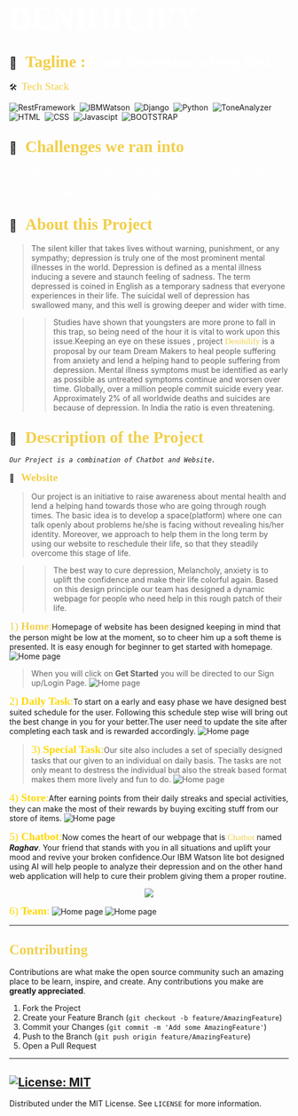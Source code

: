 # <span style="color:#fff; font-family: 'Bebas Neue'; font-size: 2em;">**DENIHILIFY** </span>

##  💼 &nbsp; <span style="color: #f2cf4a; font-family: Babas; font-size: 1.4em;">**Tagline :**</span><span style="color:#fff; font-family: 'Bebas Neue'; font-size: 1.2em;">  From Depression to Deep Rest
</span>

 🛠 &nbsp;<span style="color: #f2cf4a; font-family: Babas; font-size: 1.4em;">Tech Stack
</span>

![RestFramework](https://img.shields.io/badge/RestFramework%20-%23092E20.svg?&style=for-the-badge&logo=django&logoColor=white)&nbsp;
![IBMWatson](https://img.shields.io/badge/IBMWatson-%2320232a.svg?style=for-the-badge&logo=IBMWatson&logoColor=%2361DAFB)&nbsp;
![Django](https://img.shields.io/badge/django%20-%23092E20.svg?&style=for-the-badge&logo=django&logoColor=white)&nbsp;
![Python](https://img.shields.io/badge/python%20-%2314354C.svg?&style=for-the-badge&logo=python&logoColor=white)&nbsp;
![ToneAnalyzer](https://img.shields.io/badge/ToneAnalyzer-%2320232a.svg?style=for-the-badge&logo=IBMWatson&logoColor=%2361DAFB)&nbsp;
![HTML](https://img.shields.io/badge/html5%20-%23E34F26.svg?&style=for-the-badge&logo=html5&logoColor=white)&nbsp;
![CSS](https://img.shields.io/badge/css3%20-%231572B6.svg?&style=for-the-badge&logo=css3&logoColor=white)&nbsp;
![Javascipt](https://img.shields.io/badge/javascript%20-%23323330.svg?&style=for-the-badge&logo=javascript&logoColor=%23F7DF1E)&nbsp;
![BOOTSTRAP](https://img.shields.io/badge/Bootstrap-563D7C?style=for-the-badge&logo=bootstrap&logoColor=white)&nbsp;

##  💼 &nbsp; <span style="color: #f2cf4a; font-family: Babas; font-size: 1.4em;">**Challenges we ran into**
</span>
<span style="color:#fff; font-family: 'Bebas Neue'; font-size: 1.2em;">To integrate maximun number of possible questions in chat bot, with all the possibilites a normal human could ask .To integrate Tone analyzer with Watson Assistant was the most challenging task.
</span>

## 🔭 &nbsp; <span style="color: #f2cf4a; font-family: Babas; font-size: 1.4em;">About this Project
</span>

>The silent killer that takes lives without warning, punishment, or any sympathy; depression is truly one of the most prominent mental illnesses in the world. Depression is defined as a mental illness inducing a severe and staunch feeling of sadness. The term depressed is coined in English as a temporary sadness that everyone experiences in their life. The suicidal well of depression has swallowed many, and this well is growing deeper and wider with time. 

>>Studies have shown that youngsters are more prone to fall in this trap, so being need of the hour it is vital to work upon this issue.Keeping an eye on these issues , project <span style="color: #f2cf4a; font-family: Babas; font-size: 1.1em;">Denihilify
</span>is a proposal by our team  Dream Makers to heal people suffering from anxiety and lend a helping hand to people suffering from depression. Mental illness symptoms must be identified as early as possible as untreated symptoms continue and worsen over time. Globally, over a million people commit suicide every year. Approximately 2% of all worldwide deaths and suicides are because of depression. In India the ratio is even threatening.


## 🔭 &nbsp; <span style="color: #f2cf4a; font-family: Babas; font-size: 1.4em;">Description of the Project
</span>

_``Our Project is a combination of Chatbot and Website.``_

💼 &nbsp; <span style="color: #f2cf4a; font-family: Babas; font-size: 1.4em;">**Website**
</span>
<span style="color:#fff; font-family: 'Bebas Neue'; font-size: 1.2em;">
</span>

>Our project is an initiative to raise awareness about mental health and lend a helping hand towards those who are going through rough times. The basic idea is to develop a space(platform) where one can talk openly about problems he/she is facing without revealing his/her identity. Moreover, we approach to help them in the long term by using our website to reschedule their life, so that they steadily overcome this stage of life.

>>The best way to cure depression, Melancholy, anxiety is to uplift the confidence and make their life colorful again. Based on this design principle our team has designed a dynamic webpage for people who need help in this rough patch of their life. 

<span style="color: #f2cf4a; font-family: Babas; font-size: 1.4em;">1) **Home**:</span>Homepage of website has been designed keeping in mind that the person might be low at the moment, so to cheer him up a soft theme is presented. It is easy enough for beginner to get started with homepage. 
![Home page](./images/1.jpeg)

>When you will click on **Get Started** you will be directed to our Sign up/Login Page.
![Home page](./images/6.jpeg)

<span style="color:gold; font-family: Babas; font-size: 1.4em;">2) **Daily Task**:</span>To start on a early and easy phase we have designed best suited schedule for the user. Following this schedule step wise will bring out the best change in you for your better.The user need to update the site after completing each task and is rewarded accordingly.
![Home page](./images/3.jpeg)

><span style="color:gold; font-family: Babas; font-size: 1.4em;">3) **Special Task**:</span>Our site also includes a set of specially designed tasks that our given to an individual on daily basis. The tasks are not only meant to destress the individual but also the streak based format makes them more lively and fun to do.
![Home page](./images/3.jpeg)

<span style="color:gold; font-family: Babas; font-size: 1.4em;">4) **Store**:</span>After earning points from their daily streaks and special activities, they can make the most of their rewards by buying exciting stuff from our store of items.
![Home page](./images/4.jpeg)

<span style="color:gold; font-family: Babas; font-size: 1.4em;">5) **Chatbot**:</span>Now comes the heart of our webpage that is <span style="color: #f2cf4a; font-family: Babas; font-size: 1.1em;">Chatbot</span> named ***Raghav***. Your friend that stands with you in all situations and uplift your mood and revive your broken confidence.Our IBM Watson lite bot designed using AI will help people to analyze their depression and on the other hand web application will help to cure their problem giving them a proper routine.
<div style="display:flex; justify-content:center;"> 
<img src = "images/5.jpg"/>
</div>

<span style="color:gold; font-family: Babas; font-size: 1.4em;">6) **Team**:</span>
![Home page](./images/7.jpeg)
![Home page](./images/8.jpeg)

----
<!-- CONTRIBUTING -->

## <span style="color: #f2cf4a; font-family: Babas; font-size: 1.2em;">Contributing
</span>

Contributions are what make the open source community such an amazing place to be learn, inspire, and create. Any contributions you make are **greatly appreciated**.

1. Fork the Project
2. Create your Feature Branch (`git checkout -b feature/AmazingFeature`)
3. Commit your Changes (`git commit -m 'Add some AmazingFeature'`)
4. Push to the Branch (`git push origin feature/AmazingFeature`)
5. Open a Pull Request
----
<!-- LICENSE -->
## [![License: MIT](https://img.shields.io/badge/License-MIT-yellow.svg)](https://opensource.org/licenses/MIT)  

Distributed under the MIT License. See `LICENSE` for more information.














